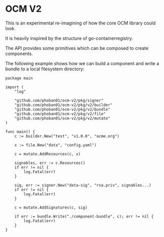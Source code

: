 # OCM V2

This is an experimental re-imagining of how the core OCM library could look.

It is heavily inspired by the structure of go-containerregistry. 

The API provides some primitives which can be composed to create components.

The following example shows how we can build a component and write a bundle to a local filesystem directory:

```golang
package main

import (
	"log"

	"github.com/phoban01/ocm-v2/pkg/signer"
	"github.com/phoban01/ocm-v2/pkg/v2/builder"
	"github.com/phoban01/ocm-v2/pkg/v2/bundle"
	"github.com/phoban01/ocm-v2/pkg/v2/file"
	"github.com/phoban01/ocm-v2/pkg/v2/mutate"
)

func main() {
	c := builder.New("test", "v1.0.0", "acme.org")

	x := file.New("data", "config.yaml")

	c = mutate.AddResources(c, x)

    signables, err := c.Resources()
	if err != nil {
		log.Fatal(err)
	}

	sig, err := signer.New("data-sig", "rsa.priv", signables...)
	if err != nil {
		log.Fatal(err)
	}

	c = mutate.AddSignatures(c, sig)

	if err := bundle.Write("./component-bundle", c); err != nil {
		log.Fatal(err)
	}
}
```
